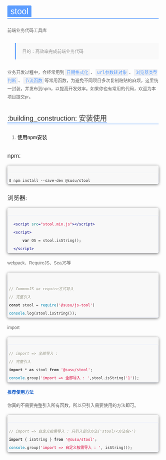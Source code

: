 <section id="nice" data-tool="mdnice编辑器" data-website="https://www.mdnice.com" style="font-size: 16px; color: black; padding: 0 10px; line-height: 1.6; word-spacing: 0px; letter-spacing: 0px; word-wrap: break-word; text-align: left; font-family: 'PingFang SC', 'Microsoft YaHei', sans-serif; word-break: break-all;"><h1 data-tool="mdnice编辑器" style="margin-top: 30px; margin-bottom: 15px; padding: 0px; color: black; font-size: 1.7em; font-weight: normal; border-bottom: 2px solid hsl(216, 100%, 68%);"><span class="prefix" style="display: none;"></span><span class="content" style="background: hsl(216, 100%, 68%); color: white; padding: 3px 10px; border-top-right-radius: 3px; border-top-left-radius: 3px; margin-right: 3px;">stool</span><span class="suffix"></span></h1>
<p data-tool="mdnice编辑器" style="padding-top: 8px; padding-bottom: 8px; margin: 0; line-height: 26px; color: #666; font-size: 14px;">前端业务代码工具库</p>
<blockquote class="multiquote-1" data-tool="mdnice编辑器" style="border: none; display: block; font-size: 0.9em; overflow: auto; overflow-scrolling: touch; border-left: 3px solid rgba(0, 0, 0, 0.4); color: #6a737d; padding-top: 10px; padding-bottom: 10px; padding-left: 20px; padding-right: 10px; margin-bottom: 20px; margin-top: 20px; background: #f9f9f9; border-left-color: hsl(216, 100%, 68%);">
<p style="padding-top: 8px; padding-bottom: 8px; font-size: 14px; margin: 0px; line-height: 26px; color: #999; padding: 3px 0;">目的：高效率完成前端业务代码</p>
</blockquote>
<p data-tool="mdnice编辑器" style="padding-top: 8px; padding-bottom: 8px; margin: 0; line-height: 26px; color: #666; font-size: 14px;">业务开发过程中，会经常用到<code style="border: 1px solid #eaeefb; font-size: 14px; word-wrap: break-word; padding: 2px 4px; border-radius: 4px; margin: 0 2px; background-color: rgba(27,31,35,.05); font-family: Operator Mono, Consolas, Monaco, Menlo, monospace; word-break: break-all; color: hsl(216, 100%, 68%);">日期格式化</code>、<code style="border: 1px solid #eaeefb; font-size: 14px; word-wrap: break-word; padding: 2px 4px; border-radius: 4px; margin: 0 2px; background-color: rgba(27,31,35,.05); font-family: Operator Mono, Consolas, Monaco, Menlo, monospace; word-break: break-all; color: hsl(216, 100%, 68%);">url参数转对象</code>、<code style="border: 1px solid #eaeefb; font-size: 14px; word-wrap: break-word; padding: 2px 4px; border-radius: 4px; margin: 0 2px; background-color: rgba(27,31,35,.05); font-family: Operator Mono, Consolas, Monaco, Menlo, monospace; word-break: break-all; color: hsl(216, 100%, 68%);">浏览器类型判断</code>、<code style="border: 1px solid #eaeefb; font-size: 14px; word-wrap: break-word; padding: 2px 4px; border-radius: 4px; margin: 0 2px; background-color: rgba(27,31,35,.05); font-family: Operator Mono, Consolas, Monaco, Menlo, monospace; word-break: break-all; color: hsl(216, 100%, 68%);">节流函数</code>等常用函数，为避免不同项目多次复制粘贴的麻烦，这里统一封装，并发布到npm，以提高开发效率。如果你也有常用的代码，欢迎为本项目提交pr。</p>
<h2 data-tool="mdnice编辑器" style="margin-top: 30px; padding: 0px; font-weight: normal; color: #333; font-size: 1.4em; border-bottom: 1px solid hsl(216, 100%, 68%); margin-bottom: 30px;"><span class="prefix" style="display: none;"></span><span class="content" style="border-bottom: 1px solid hsl(216, 100%, 68%);">:building_construction:  安装使用</span><span class="suffix"></span></h2>
<ol data-tool="mdnice编辑器" style="margin-top: 8px; margin-bottom: 8px; color: black; list-style-type: decimal; padding-left: 2em;">
<li style="color: #666;"><section style="margin-top: 5px; margin-bottom: 5px; line-height: 26px; text-align: left; color: rgb(1,1,1); font-weight: 500;">使用npm安装</section></li></ol>
<h3 data-tool="mdnice编辑器" style="margin-top: 30px; margin-bottom: 15px; padding: 0px; font-weight: normal; color: #333; font-size: 1.2em;"><span class="prefix" style="display: none;"></span><span class="content">npm:</span><span class="suffix" style="display: none;"></span></h3>
<pre class="custom" data-tool="mdnice编辑器" style="margin-top: 10px; margin-bottom: 10px; border-radius: 5px; box-shadow: rgba(0, 0, 0, 0.55) 0px 2px 10px;"><span style="display: block; background: url(https://files.mdnice.com/point.png); height: 30px; width: 100%; background-size: 40px; background-repeat: no-repeat; background-color: #f8f8f8; margin-bottom: -7px; border-radius: 5px; background-position: 10px 10px;"></span><code class="hljs" style="overflow-x: auto; color: #333; background-color: #f9fafc; padding: 0 4px; border: 1px solid #eaeefb; display: -webkit-box; font-family: Operator Mono, Consolas, Monaco, Menlo, monospace; font-size: 12px; -webkit-overflow-scrolling: touch; padding-top: 15px; background: #f8f8f8; border-radius: 5px;">$&nbsp;npm&nbsp;install&nbsp;--save-dev&nbsp;@susu/stool<br></code></pre>
<h3 data-tool="mdnice编辑器" style="margin-top: 30px; margin-bottom: 15px; padding: 0px; font-weight: normal; color: #333; font-size: 1.2em;"><span class="prefix" style="display: none;"></span><span class="content">浏览器:</span><span class="suffix" style="display: none;"></span></h3>
<pre class="custom" data-tool="mdnice编辑器" style="margin-top: 10px; margin-bottom: 10px; border-radius: 5px; box-shadow: rgba(0, 0, 0, 0.55) 0px 2px 10px;"><span style="display: block; background: url(https://files.mdnice.com/point.png); height: 30px; width: 100%; background-size: 40px; background-repeat: no-repeat; background-color: #f8f8f8; margin-bottom: -7px; border-radius: 5px; background-position: 10px 10px;"></span><code class="hljs" style="overflow-x: auto; color: #333; background-color: #f9fafc; padding: 0 4px; border: 1px solid #eaeefb; display: -webkit-box; font-family: Operator Mono, Consolas, Monaco, Menlo, monospace; font-size: 12px; -webkit-overflow-scrolling: touch; padding-top: 15px; background: #f8f8f8; border-radius: 5px;">&nbsp;&nbsp;<span class="hljs-tag" style="color: #000080; font-weight: normal; line-height: 26px;">&lt;<span class="hljs-name" style="color: #000080; font-weight: normal; line-height: 26px;">script</span>&nbsp;<span class="hljs-attr" style="color: #008080; line-height: 26px;">src</span>=<span class="hljs-string" style="color: #d14; line-height: 26px;">"stool.min.js"</span>&gt;</span><span class="hljs-tag" style="color: #000080; font-weight: normal; line-height: 26px;">&lt;/<span class="hljs-name" style="color: #000080; font-weight: normal; line-height: 26px;">script</span>&gt;</span><br>&nbsp;&nbsp;<span class="hljs-tag" style="color: #000080; font-weight: normal; line-height: 26px;">&lt;<span class="hljs-name" style="color: #000080; font-weight: normal; line-height: 26px;">script</span>&gt;</span><span class="javascript" style="line-height: 26px;"><br>&nbsp;&nbsp;&nbsp;&nbsp;&nbsp;&nbsp;<span class="hljs-keyword" style="color: #333; font-weight: bold; line-height: 26px;">var</span>&nbsp;OS&nbsp;=&nbsp;stool.isString();<br>&nbsp;&nbsp;</span><span class="hljs-tag" style="color: #000080; font-weight: normal; line-height: 26px;">&lt;/<span class="hljs-name" style="color: #000080; font-weight: normal; line-height: 26px;">script</span>&gt;</span><br></code></pre>
<p data-tool="mdnice编辑器" style="padding-top: 8px; padding-bottom: 8px; margin: 0; line-height: 26px; color: #666; font-size: 14px;">webpack、RequireJS、SeaJS等</p>
<pre class="custom" data-tool="mdnice编辑器" style="margin-top: 10px; margin-bottom: 10px; border-radius: 5px; box-shadow: rgba(0, 0, 0, 0.55) 0px 2px 10px;"><span style="display: block; background: url(https://files.mdnice.com/point.png); height: 30px; width: 100%; background-size: 40px; background-repeat: no-repeat; background-color: #f8f8f8; margin-bottom: -7px; border-radius: 5px; background-position: 10px 10px;"></span><code class="hljs" style="overflow-x: auto; color: #333; background-color: #f9fafc; padding: 0 4px; border: 1px solid #eaeefb; display: -webkit-box; font-family: Operator Mono, Consolas, Monaco, Menlo, monospace; font-size: 12px; -webkit-overflow-scrolling: touch; padding-top: 15px; background: #f8f8f8; border-radius: 5px;"><span class="hljs-comment" style="color: #998; font-style: italic; line-height: 26px;">//&nbsp;CommonJS&nbsp;=&gt;&nbsp;require方式导入</span><br><span class="hljs-comment" style="color: #998; font-style: italic; line-height: 26px;">//&nbsp;完整引入</span><br><span class="hljs-keyword" style="color: #333; font-weight: bold; line-height: 26px;">const</span>&nbsp;stool&nbsp;=&nbsp;<span class="hljs-built_in" style="color: #0086b3; line-height: 26px;">require</span>(<span class="hljs-string" style="color: #d14; line-height: 26px;">'@susu/js-tool'</span>)<br><span class="hljs-built_in" style="color: #0086b3; line-height: 26px;">console</span>.log(stool.isString());<br></code></pre>
<p data-tool="mdnice编辑器" style="padding-top: 8px; padding-bottom: 8px; margin: 0; line-height: 26px; color: #666; font-size: 14px;">import</p>
<pre class="custom" data-tool="mdnice编辑器" style="margin-top: 10px; margin-bottom: 10px; border-radius: 5px; box-shadow: rgba(0, 0, 0, 0.55) 0px 2px 10px;"><span style="display: block; background: url(https://files.mdnice.com/point.png); height: 30px; width: 100%; background-size: 40px; background-repeat: no-repeat; background-color: #f8f8f8; margin-bottom: -7px; border-radius: 5px; background-position: 10px 10px;"></span><code class="hljs" style="overflow-x: auto; color: #333; background-color: #f9fafc; padding: 0 4px; border: 1px solid #eaeefb; display: -webkit-box; font-family: Operator Mono, Consolas, Monaco, Menlo, monospace; font-size: 12px; -webkit-overflow-scrolling: touch; padding-top: 15px; background: #f8f8f8; border-radius: 5px;"><span class="hljs-comment" style="color: #998; font-style: italic; line-height: 26px;">//&nbsp;import&nbsp;=&gt;&nbsp;全部导入&nbsp;:</span><br><span class="hljs-comment" style="color: #998; font-style: italic; line-height: 26px;">//&nbsp;完整引入</span><br><span class="hljs-keyword" style="color: #333; font-weight: bold; line-height: 26px;">import</span>&nbsp;*&nbsp;<span class="hljs-keyword" style="color: #333; font-weight: bold; line-height: 26px;">as</span>&nbsp;stool&nbsp;<span class="hljs-keyword" style="color: #333; font-weight: bold; line-height: 26px;">from</span>&nbsp;<span class="hljs-string" style="color: #d14; line-height: 26px;">'@susu/stool'</span>;<br><span class="hljs-built_in" style="color: #0086b3; line-height: 26px;">console</span>.group(<span class="hljs-string" style="color: #d14; line-height: 26px;">'import&nbsp;=&gt;&nbsp;全部导入&nbsp;:&nbsp;'</span>,stool.isString(<span class="hljs-string" style="color: #d14; line-height: 26px;">'1'</span>));<br></code></pre>
<p data-tool="mdnice编辑器" style="padding-top: 8px; padding-bottom: 8px; margin: 0; line-height: 26px; color: #666; font-size: 14px;"><strong style="font-weight: bold; color: hsl(216, 80%, 44%);">推荐使用方法</strong></p>
<p data-tool="mdnice编辑器" style="padding-top: 8px; padding-bottom: 8px; margin: 0; line-height: 26px; color: #666; font-size: 14px;">你真的不需要完整引入所有函数，所以只引入需要使用的方法即可。</p>
<pre class="custom" data-tool="mdnice编辑器" style="margin-top: 10px; margin-bottom: 10px; border-radius: 5px; box-shadow: rgba(0, 0, 0, 0.55) 0px 2px 10px;"><span style="display: block; background: url(https://files.mdnice.com/point.png); height: 30px; width: 100%; background-size: 40px; background-repeat: no-repeat; background-color: #f8f8f8; margin-bottom: -7px; border-radius: 5px; background-position: 10px 10px;"></span><code class="hljs" style="overflow-x: auto; color: #333; background-color: #f9fafc; padding: 0 4px; border: 1px solid #eaeefb; display: -webkit-box; font-family: Operator Mono, Consolas, Monaco, Menlo, monospace; font-size: 12px; -webkit-overflow-scrolling: touch; padding-top: 15px; background: #f8f8f8; border-radius: 5px;"><span class="hljs-comment" style="color: #998; font-style: italic; line-height: 26px;">//&nbsp;import&nbsp;=&gt;&nbsp;自定义按需导入&nbsp;:&nbsp;只引入部分方法('stool/&lt;方法名&gt;')</span><br><span class="hljs-keyword" style="color: #333; font-weight: bold; line-height: 26px;">import</span>&nbsp;{&nbsp;isString&nbsp;}&nbsp;<span class="hljs-keyword" style="color: #333; font-weight: bold; line-height: 26px;">from</span>&nbsp;<span class="hljs-string" style="color: #d14; line-height: 26px;">'@susu/stool'</span>;<br><span class="hljs-built_in" style="color: #0086b3; line-height: 26px;">console</span>.group(<span class="hljs-string" style="color: #d14; line-height: 26px;">'import&nbsp;=&gt;&nbsp;自定义按需导入&nbsp;:&nbsp;'</span>,&nbsp;isString());<br></code></pre>
</section>

